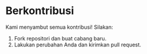 # Berkontribusi

Kami menyambut semua kontribusi! Silakan:
1. Fork repositori dan buat cabang baru.
2. Lakukan perubahan Anda dan kirimkan pull request.
